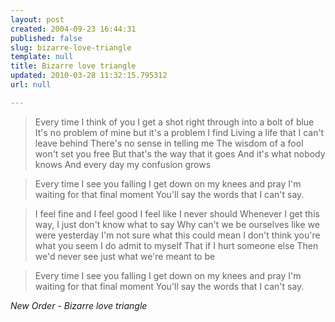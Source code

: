 ```yaml
---
layout: post
created: 2004-09-23 16:44:31
published: false
slug: bizarre-love-triangle
template: null
title: Bizarre love triangle
updated: 2010-03-28 11:32:15.795312
url: null

---
```


> Every time I think of you
> I get a shot right through into a bolt of blue
> It's no problem of mine but it's a problem I find
> Living a life that I can't leave behind
> There's no sense in telling me
> The wisdom of a fool won't set you free
> But that's the way that it goes
> And it's what nobody knows
> And every day my confusion grows

> Every time I see you falling
> I get down on my knees and pray
> I'm waiting for that final moment
> You'll say the words that I can't say.

> I feel fine and I feel good
> I feel like I never should
> Whenever I get this way, I just don't know what to say
> Why can't we be ourselves like we were yesterday
> I'm not sure what this could mean
> I don't think you're what you seem
> I do admit to myself
> That if I hurt someone else
> Then we'd never see just what we're meant to be

> Every time I see you falling
> I get down on my knees and pray
> I'm waiting for that final moment
> You'll say the words that I can't say.

<cite>New Order - Bizarre love triangle</cite> 

